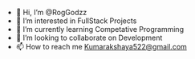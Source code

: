 - 👋 Hi, I’m @RogGodzz
- 👀 I’m interested in FullStack Projects
- 🌱 I’m currently learning Competative Programming
- 💞️ I’m looking to collaborate on Development
- 📫 How to reach me Kumarakshaya522@gmail.com

<!---
RogGodzz/RogGodzz is a ✨ special ✨ repository because its `README.md` (this file) appears on your GitHub profile.
You can click the Preview link to take a look at your changes.
--->
